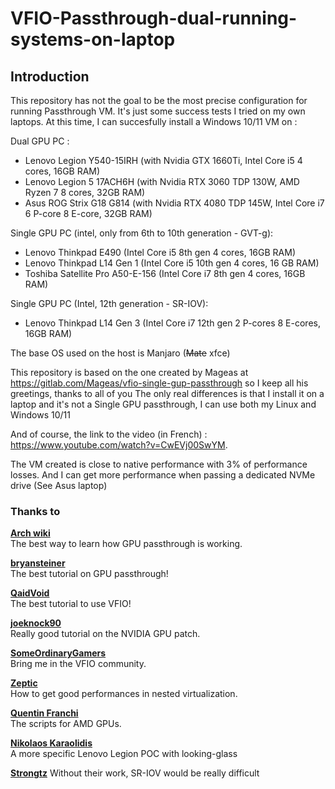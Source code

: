 # VFIO-Passthrough-dual-running-systems-on-laptop
## Introduction

This repository has not the goal to be the most precise configuration for running Passthrough VM. It's just some success tests I tried on my own laptops. At this time, I can succesfully install a Windows 10/11 VM on :

Dual GPU PC :
- Lenovo Legion Y540-15IRH (with Nvidia GTX 1660Ti, Intel Core i5 4 cores, 16GB RAM)
- Lenovo Legion 5 17ACH6H (with Nvidia RTX 3060 TDP 130W, AMD Ryzen 7 8 cores, 32GB RAM)
- Asus ROG Strix G18 G814 (with Nvidia RTX 4080 TDP 145W, Intel Core i7 6 P-core 8 E-core, 32GB RAM)

Single GPU PC (intel, only from 6th to 10th generation - GVT-g):
- Lenovo Thinkpad E490 (Intel Core i5 8th gen 4 cores, 16GB RAM)
- Lenovo Thinkpad L14 Gen 1 (Intel Core i5 10th gen 4 cores, 16 GB RAM)
- Toshiba Satellite Pro A50-E-156 (Intel Core i7 8th gen 4 cores, 16GB RAM)

Single GPU PC (Intel, 12th generation - SR-IOV):
- Lenovo Thinkpad L14 Gen 3 (Intel Core i7 12th gen 2 P-cores 8 E-cores, 16GB RAM)

The base OS used on the host is Manjaro (~~Mate~~ xfce)

This repository is based on the one created by Mageas at https://gitlab.com/Mageas/vfio-single-gup-passthrough so I keep all his greetings, thanks to all of you
The only real differences is that I install it on a laptop and it's not a Single GPU passthrough, I can use both my Linux and Windows 10/11

And of course, the link to the video (in French) : https://www.youtube.com/watch?v=CwEVj00SwYM.

The VM created is close to native performance with 3% of performance losses. And I can get more performance when passing a dedicated NVMe drive (See Asus laptop)

### **Thanks to**

**[Arch wiki](https://wiki.archlinux.org/index.php/PCI_passthrough_via_OVMF)**  
The best way to learn how GPU passthrough is working.

**[bryansteiner](https://github.com/bryansteiner/gpu-passthrough-tutorial)**  
The best tutorial on GPU passthrough!

**[QaidVoid](https://github.com/QaidVoid/Complete-Single-GPU-Passthrough)**  
The best tutorial to use VFIO!

**[joeknock90](https://github.com/joeknock90/Single-GPU-Passthrough)**  
Really good tutorial on the NVIDIA GPU patch.

**[SomeOrdinaryGamers](https://www.youtube.com/watch?v=BUSrdUoedTo)**  
Bring me in the VFIO community.

**[Zeptic](https://www.youtube.com/watch?v=VKh2eKPnmXs)**  
How to get good performances in nested virtualization.

**[Quentin Franchi](https://gitlab.com/dev.quentinfranchi/vfio)**  
The scripts for AMD GPUs.

**[Nikolaos Karaolidis](https://blog.karaolidis.com/vfio/)**  
A more specific Lenovo Legion POC with looking-glass

**[Strongtz](https://github.com/strongtz/i915-sriov-dkms)**
Without their work, SR-IOV would be really difficult

